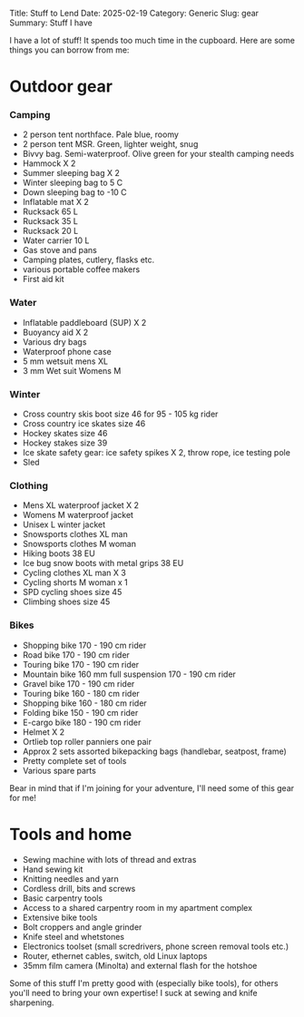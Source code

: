 Title: Stuff to Lend
Date: 2025-02-19
Category: Generic
Slug: gear
Summary: Stuff I have

I have a lot of stuff! It spends too much time in the cupboard. Here are some things you can borrow from me:

# Outdoor gear
### Camping

- 2 person tent northface. Pale blue, roomy
- 2 person tent MSR. Green, lighter weight, snug
- Bivvy bag. Semi-waterproof. Olive green for your stealth camping needs
- Hammock X 2
- Summer sleeping bag X 2
- Winter sleeping bag to 5 C
- Down sleeping bag to -10 C 
- Inflatable mat X 2
- Rucksack 65 L
- Rucksack 35 L
- Rucksack 20 L
- Water carrier 10 L
- Gas stove and pans
- Camping plates, cutlery, flasks etc.
- various portable coffee makers
- First aid kit

### Water

- Inflatable paddleboard (SUP) X 2
- Buoyancy aid X 2
- Various dry bags
- Waterproof phone case
- 5 mm wetsuit mens XL
- 3 mm Wet suit Womens M

### Winter

- Cross country skis boot  size 46 for 95 - 105 kg rider
- Cross country ice skates size 46
- Hockey skates size 46
- Hockey stakes size 39
- Ice skate safety gear: ice safety spikes X 2, throw rope, ice testing pole
- Sled

### Clothing

- Mens XL waterproof jacket X 2
- Womens M waterproof jacket
- Unisex L winter jacket
- Snowsports clothes XL man
- Snowsports clothes M woman
- Hiking boots 38 EU
- Ice bug snow boots with metal grips 38 EU
- Cycling clothes XL man X 3
- Cycling shorts M woman x 1
- SPD cycling shoes size 45
- Climbing shoes size 45

### Bikes

- Shopping bike 170 - 190 cm rider
- Road bike 170 - 190 cm rider
- Touring bike 170 - 190 cm rider
- Mountain bike 160 mm full suspension 170 - 190 cm rider
- Gravel bike 170 - 190 cm rider
- Touring bike 160 - 180 cm rider
- Shopping bike 160 - 180 cm rider
- Folding bike 150 - 190 cm rider
- E-cargo bike 180 - 190 cm rider
- Helmet X 2
- Ortlieb top roller panniers one pair
- Approx 2 sets assorted bikepacking bags (handlebar, seatpost, frame)
- Pretty complete set of tools
- Various spare parts

Bear in mind that if I'm joining for your adventure, I'll need some of this gear for me!

# Tools and home

- Sewing machine with lots of thread and extras
- Hand sewing kit
- Knitting needles and yarn
- Cordless drill, bits and screws
- Basic carpentry tools
- Access to a shared carpentry room in my apartment complex
- Extensive bike tools
- Bolt croppers and angle grinder
- Knife steel and whetstones
- Electronics toolset (small scredrivers, phone screen removal tools etc.)
- Router, ethernet cables, switch, old Linux laptops
- 35mm film camera (Minolta) and external flash for the hotshoe

Some of this stuff I'm pretty good with (especially bike tools), for others you'll need to bring your own expertise! I suck at sewing and knife sharpening.
